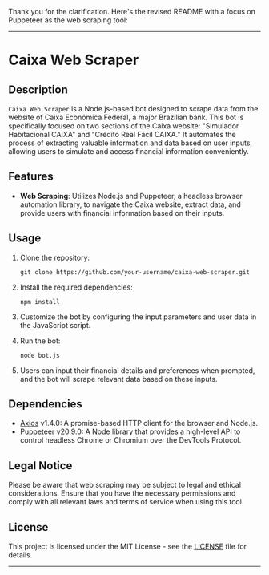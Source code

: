 Thank you for the clarification. Here's the revised README with a focus on Puppeteer as the web scraping tool:

---

# Caixa Web Scraper

## Description

`Caixa Web Scraper` is a Node.js-based bot designed to scrape data from the website of Caixa Econômica Federal, a major Brazilian bank. This bot is specifically focused on two sections of the Caixa website: "Simulador Habitacional CAIXA" and "Crédito Real Fácil CAIXA." It automates the process of extracting valuable information and data based on user inputs, allowing users to simulate and access financial information conveniently.

## Features

- **Web Scraping**: Utilizes Node.js and Puppeteer, a headless browser automation library, to navigate the Caixa website, extract data, and provide users with financial information based on their inputs.

## Usage

1. Clone the repository:

   ```
   git clone https://github.com/your-username/caixa-web-scraper.git
   ```

2. Install the required dependencies:

   ```
   npm install
   ```

3. Customize the bot by configuring the input parameters and user data in the JavaScript script.

4. Run the bot:

   ```
   node bot.js
   ```

5. Users can input their financial details and preferences when prompted, and the bot will scrape relevant data based on these inputs.

## Dependencies

- [Axios](https://www.npmjs.com/package/axios) v1.4.0: A promise-based HTTP client for the browser and Node.js.
- [Puppeteer](https://www.npmjs.com/package/puppeteer) v20.9.0: A Node library that provides a high-level API to control headless Chrome or Chromium over the DevTools Protocol.

## Legal Notice

Please be aware that web scraping may be subject to legal and ethical considerations. Ensure that you have the necessary permissions and comply with all relevant laws and terms of service when using this tool.

## License

This project is licensed under the MIT License - see the [LICENSE](LICENSE) file for details.

---
